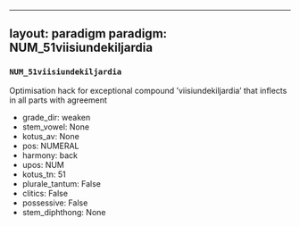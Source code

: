 
---
layout: paradigm
paradigm: NUM_51viisiundekiljardia
---
### ` NUM_51viisiundekiljardia `

Optimisation hack for exceptional compound ’viisiundekiljardia’ that inflects in all parts with agreement
* grade_dir: weaken
* stem_vowel: None
* kotus_av: None
* pos: NUMERAL
* harmony: back
* upos: NUM
* kotus_tn: 51
* plurale_tantum: False
* clitics: False
* possessive: False
* stem_diphthong: None
